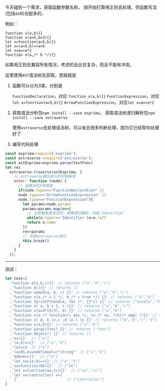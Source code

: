 今天碰到一个需求，获取函数参数名称，
刚开始打算用正则去处理，但函数写法(包括es6)也挺多的，

例如：
```
function x(a,b){}
function x(a=5,b=3){}
let x=function(a=5,b){}
let x=(a=5,b)=>a+b
let x=a=>a*2
function x(a,/* b */){}
```

如果用正则去兼容所有情况，考虑的会比较复杂，而且不能有冲突。

这里使用`AST`语法树去获取，思路就是

1. 函数可以分为3类，分别是
   
   `FunctionDeclaration`，对应 `function x(a,b){}`
   `FunctionExpression`，对应`let x=function(a=5,b){}`
   `ArrowFunctionExpression`，对应`let x=a=>a*2`

2. 获取语法分析包`npm install --save esprima`，
    获取语法树递归解析包`npm install --save estraverse`
    
    使用`estraverse`去处理语法树，可以省去很多判断处理，因为它已经帮你处理好了
    
3. 编写代码处理

```js
const esprima=require('esprima');
const estraverse =require('estraverse');
const astEsprima=esprima.parse(testFunc)
let res
  estraverse.traverse(astEsprima, {
    // estraverse递归进入的时候触发
    enter: function (node) {
      // 函数对应3种类型
      if(node.type==="FunctionDeclaration" || 
      node.type==="ArrowFunctionExpression" || 
      node.type==="FunctionExpression"){
        let params=node.params
        params=params.map(o=>{
          // 当参数是表达式时，需要递归解析，找到`Identifier`
          while(o.type!=='Identifier')o=o.left
          return o.name
        })
        res=params
        // 中断estraverse递归
        this.break()
      }
    }
  });
```
-------------
测试：

```js
let test=[
  'function d(a,b,c){}' // returns ["a","b","c"]
  ,'function d(){}' // returns []
  ,'function named(a, b, c) {}' // returns ["a","b","c"]
  ,'function x(a /* = 1 */, b /* = true */) {}' // returns ["a","b"]
  ,'function fprintf(handle, fmt /*, {}*/) {}' // returns ["handle","fmt"]
  ,'function x( a, b = 1, c ){}' // returns ["a","b","c"]
  ,'function x(a=4*(5/3), b) {}' // returns ["a","b"]
  ,'function x(a /* function() yes */, \n /* no, */b)/* omg! */{}' // returns ["a","b"]
  ,'function x( A, b \n,c ,d \n ) \n {}' // returns ["A","b","c","d"]
  ,'function x(a,b){}' // returns ["a","b"]
  ,'function $args(func) {}' // returns ["func"]
  ,'function Object() {}' // returns []
  ,'e=>{}'  // ["e"]
  ,'(a,b)=>{}'  // ["a","b"]
  ,'(e)=>1' // ["e"]
  ,'(a=65,b=undefined)=>"string"' // ["a","b"]
  ,'ddd=e=>{}'  // ["e"]
  ,'let xx=(e,b)=>{}' // ["e","b"]
  ,'xx=function(bb){}'  // ["bb"]
  ,'let x=function(aa,cc){}'  // ["aa","cc"]
  ,`let x=(controller) =>{  
    }`                      // ["controller"] 
]
```